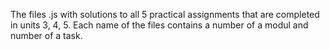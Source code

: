The files .js with solutions to all 5 practical assignments that are completed in units 3, 4, 5.
Each name of the files contains a number of a modul and number of a task.